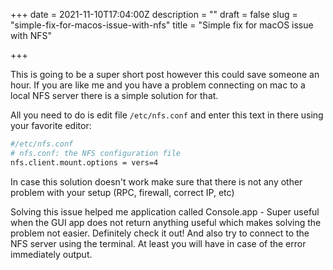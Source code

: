 +++
date = 2021-11-10T17:04:00Z
description = ""
draft = false
slug = "simple-fix-for-macos-issue-with-nfs"
title = "Simple fix for macOS issue with NFS"

+++


This is going to be a super short post however this could save someone an hour. If you are like me and you have a problem connecting on mac to a local NFS server there is a simple solution for that.

All you need to do is edit file `/etc/nfs.conf` and enter this text in there using your favorite editor:

```bash
#/etc/nfs.conf
# nfs.conf: the NFS configuration file
nfs.client.mount.options = vers=4
```

In case this solution doesn't work make sure that there is not any other problem with your setup (RPC, firewall, correct IP, etc)

Solving this issue helped me application called Console.app - Super useful when the GUI app does not return anything useful which makes solving the problem not easier. Definitely check it out! And also try to connect to the NFS server using the terminal. At least you will have in case of the error immediately output.
